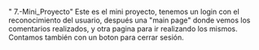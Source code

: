 " 7.-Mini_Proyecto" 
Este es el mini proyecto, tenemos un login con el reconocimiento del usuario, después una "main page" donde vemos los comentarios realizados, y otra pagina para ir realizando los mismos. Contamos también con un boton para cerrar sesión.
